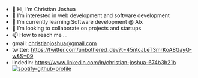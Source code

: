 - 👋 Hi, I’m Christian Joshua
- 👀 I’m interested in web development and software development 
- 🌱 I’m currently learning Software development @ Alx
- 💞️ I’m looking to collaborate on projects and startups
- 📫 How to reach me ...
- gmail: christianjoshua@gmail.com
- twitter: https://twitter.com/unbothered_dev?t=45ntcJLeT3mrKoA8GayQ-w&S=09
- lindedln: https://www.linkedin.com/in/christian-joshua-674b3b21b
[![spotify-github-profile](https://spotify-github-profile.vercel.app/api/view?uid=31k5j2od4z6w47lsl7sjtifgulxa&cover_image=true&theme=default&show_offline=false&background_color=121212&interchange=false)](https://spotify-github-profile.vercel.app/api/view?uid=31k5j2od4z6w47lsl7sjtifgulxa&redirect=true)

<!---
thelastmedici/thelastmedici is a ✨ special ✨ repository because its `README.md` (this file) appears on your GitHub profile.
You can click the Preview link to take a look at your changes.
--->
